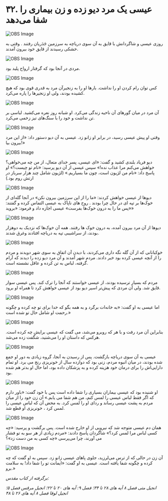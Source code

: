 # ۳۲. عیسی یک مرد دیو زده و زن بیماری را شفا می‌دهد

![OBS Image](https://cdn.door43.org/obs/jpg/360px/obs-en-32-01.jpg)

روزی عیسی و شاگردانش با قایق به آن سوی دریاچه به سرزمین جَدَریان رفتند . وقتی به خشکی رسیدند از قایق خود بیرون آمدند.

![OBS Image](https://cdn.door43.org/obs/jpg/360px/obs-en-32-02.jpg)

مردی در آنجا بود که گرفتار ارواح پلید بود.

![OBS Image](https://cdn.door43.org/obs/jpg/360px/obs-en-32-03.jpg)

آن مرد به قدری قوی بود که هیچ‎‌کس توان رام کردن او را نداشت. بارها او را به زنجیر کشیده بودند، ولی او زنجیرها را پاره می‌‌کرد.

![OBS Image](https://cdn.door43.org/obs/jpg/360px/obs-en-32-04.jpg)

آن مرد در میان گورهای آن ناحیه زندگی می‌کرد. او شبانه‌ روز نعره می‌کشید. لباسی بر تن نداشت و خود را با سنگ‌های تیز زخمی می‌کرد.

![OBS Image](https://cdn.door43.org/obs/jpg/360px/obs-en-32-05.jpg)

وقتی او پیش عیسی رسید، در برابر او زانو زد. عیسی به آن دیو دستور داد: «از این مرد بیرون بیا!»

![OBS Image](https://cdn.door43.org/obs/jpg/360px/obs-en-32-06.jpg)

دیو فریاد بلندی کشید و گفت: «ای عیسی، پسر خدای متعال، از من چه می‌خواهی؟ خواهش می‌کنم مرا عذاب نده!» سپس عیسی از آن دیو پرسید: «نام تو چیست؟» او پاسخ داد: «نام من لژیون است، چون ما بسیاریم.» (لژیون شامل چند هزار سرباز در ارتش روم بود.)

![OBS Image](https://cdn.door43.org/obs/jpg/360px/obs-en-32-07.jpg)

دیوها از عیسی خواهش کردند: «ما را از این سرزمین بیرون نکن» در آنجا گله‌ای از خوک‌ها بر تپه ای در حال چرا بودند . روح های ناپاک به عیسی التماس کرده و گفتند: «پس ما را به درون خوک‌ها بفرست» عیسی اجازه داد و فرمود: «بروید»

![OBS Image](https://cdn.door43.org/obs/jpg/360px/obs-en-32-08.jpg)

دیوها از آن مرد بیرون آمده، به درون خوک ها رفتند. همه آن  خوک‌ها که نزدیک به دوهزار بودند، از سراشیبی تپه به دریاچه افتادند وغرق شدند.

![OBS Image](https://cdn.door43.org/obs/jpg/360px/obs-en-32-09.jpg)

خوکبانانی که از آن گله نگه داری می‌کردند، با دیدن آن اتفاق به سوی شهر دویدند و مردم را از  آنچه عیسی کرده بود خبر دادند. مردم شهر آمدند و آن مرد دیو زده را دیدند که آرام گرفته، لباس به تن کرده و عاقل نشسته است.

![OBS Image](https://cdn.door43.org/obs/jpg/360px/obs-en-32-10.jpg)

مردم که بسیار ترسیده بودند، از عیسی خواستند که آنجا را ترک کند. پس عیسی سوار قایق شد. ولی آن مردی که پیش‌تر اسیر دیو بود از عیسی خواهش کرد تا همراه او برود.

![OBS Image](https://cdn.door43.org/obs/jpg/360px/obs-en-32-11.jpg)

اما عیسی به او گفت: «به خانه‌ات برگرد و به همه بگو که خدا برای تو چه کرده و چگونه رحمت او شامل حال تو شده است.»

![OBS Image](https://cdn.door43.org/obs/jpg/360px/obs-en-32-12.jpg)

بنابراین آن مرد رفت و با هر که روبرو می‌شد، می گفت که عیسی برایش چه کرده است. هرکس که داستان او را می‌شنید، شگفت زده می‌شد.

![OBS Image](https://cdn.door43.org/obs/jpg/360px/obs-en-32-13.jpg)

عیسی به آن سوی دریاچه بازگشت. پس از رسیدن به آنجا، گروه زیادی به دور او جمع شده بودند، در میان انبوه مردم، زنی بود که دوازده سال از خونریزی رنج می‌ برد. او تمام دارایی‌اش را برای درمان خود هزینه کرده و به پزشکان داده بود، اما حال او بدتر هم شده بود.

![OBS Image](https://cdn.door43.org/obs/jpg/360px/obs-en-32-14.jpg)

او شنیده بود که عیسی بیماران بسیاری را شفا داده است پس با خود گفت: «باور دارم که اگر فقط  لباس عیسی را لمس کنم، من هم شفا می یابم.» آن زن خود را از میان مردم به پشت عیسی رساند و ردای او را لمس کرد. به محض آن که لباس عیسی را لمس کرد ، خونریزی او قطع شد.

![OBS Image](https://cdn.door43.org/obs/jpg/360px/obs-en-32-15.jpg)

همان دم عیسی متوجه شد که نیرویی از او خارج شده است. پس برگشت و پرسید: «چه کسی لباس مرا لمس کرد؟» شاگردان پاسخ دادند: «مردم زیادی از هر سو به تو فشار می آورند، چرا می‌پرسی «چه کسی به من دست زد»؟

![OBS Image](https://cdn.door43.org/obs/jpg/360px/obs-en-32-16.jpg)

آن زن در حالی که از ترس می‌لرزید، جلوی پاهای عیسی زانو زد. سپس به او گفت که چه کرده و چگونه شفا یافته است. عیسی به او گفت: «ایمانت تو را شفا داد! به سلامت برو.»

_برگرفته از کتاب مقدس:_

_انجیل متی فصل ۸ آیه های ۲۸ تا ۳۴؛ فصل ۹: آیه های ۲۰ تا ۲۲؛ انجیل مرقس فصل ۵؛ انجیل لوقا فصل ۸ آیه های ۲۶ تا ۴۸_
